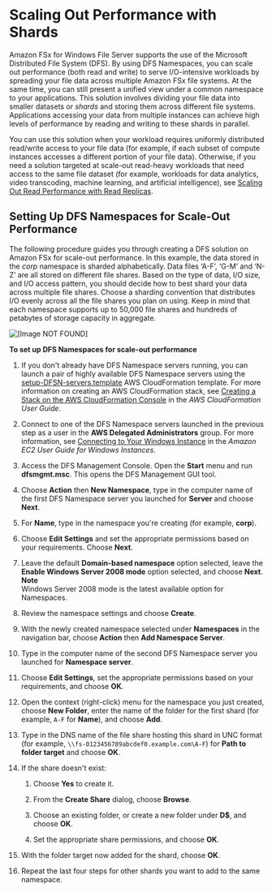 # Scaling Out Performance with Shards<a name="scale-out-performance"></a>

Amazon FSx for Windows File Server supports the use of the Microsoft Distributed File System \(DFS\)\. By using DFS Namespaces, you can scale out performance \(both read and write\) to serve I/O\-intensive workloads by spreading your file data across multiple Amazon FSx file systems\. At the same time, you can still present a unified view under a common namespace to your applications\. This solution involves dividing your file data into smaller datasets or *shards* and storing them across different file systems\. Applications accessing your data from multiple instances can achieve high levels of performance by reading and writing to these shards in parallel\.

You can use this solution when your workload requires uniformly distributed read/write access to your file data \(for example, if each subset of compute instances accesses a different portion of your file data\)\. Otherwise, if you need a solution targeted at scale\-out read\-heavy workloads that need access to the same file dataset \(for example, workloads for data analytics, video transcoding, machine learning, and artificial intelligence\), see [Scaling Out Read Performance with Read Replicas](scale-out-read.md)\.

## Setting Up DFS Namespaces for Scale\-Out Performance<a name="fsx-scaleout-performance"></a>

The following procedure guides you through creating a DFS solution on Amazon FSx for scale\-out performance\. In this example, the data stored in the *corp* namespace is sharded alphabetically\. Data files ‘A\-F’, ‘G\-M’ and ‘N\-Z’ are all stored on different file shares\. Based on the type of data, I/O size, and I/O access pattern, you should decide how to best shard your data across multiple file shares\. Choose a sharding convention that distributes I/O evenly across all the file shares you plan on using\. Keep in mind that each namespace supports up to 50,000 file shares and hundreds of petabytes of storage capacity in aggregate\.

![\[Image NOT FOUND\]](http://docs.aws.amazon.com/fsx/latest/WindowsGuide/images/FSx-scale-out-performance.png)

**To set up DFS Namespaces for scale\-out performance**

1. If you don't already have DFS Namespace servers running, you can launch a pair of highly available DFS Namespace servers using the [setup\-DFSN\-servers\.template](https://s3.amazonaws.com/solution-references/fsx/dfs/setup-DFSN-servers.template) AWS CloudFormation template\. For more information on creating an AWS CloudFormation stack, see [Creating a Stack on the AWS CloudFormation Console](https://docs.aws.amazon.com/AWSCloudFormation/latest/UserGuide/cfn-console-create-stack.html) in the *AWS CloudFormation User Guide*\.

1. Connect to one of the DFS Namespace servers launched in the previous step as a user in the **AWS Delegated Administrators** group\. For more information, see [Connecting to Your Windows Instance](https://docs.aws.amazon.com/AWSEC2/latest/WindowsGuide/connecting_to_windows_instance.html) in the *Amazon EC2 User Guide for Windows Instances*\.

1. Access the DFS Management Console\. Open the **Start** menu and run **dfsmgmt\.msc**\. This opens the DFS Management GUI tool\.

1. Choose **Action** then **New Namespace**, type in the computer name of the first DFS Namespace server you launched for **Server** and choose **Next**\.

1. For **Name**, type in the namespace you're creating \(for example, **corp**\)\.

1. Choose **Edit Settings** and set the appropriate permissions based on your requirements\. Choose **Next**\.

1. Leave the default **Domain\-based namespace** option selected, leave the **Enable Windows Server 2008 mode** option selected, and choose **Next**\.
**Note**  
Windows Server 2008 mode is the latest available option for Namespaces\.

1. Review the namespace settings and choose **Create**\.

1. With the newly created namespace selected under **Namespaces** in the navigation bar, choose **Action** then **Add Namespace Server**\.

1. Type in the computer name of the second DFS Namespace server you launched for **Namespace server**\.

1. Choose **Edit Settings**, set the appropriate permissions based on your requirements, and choose **OK**\.

1. Open the context \(right\-click\) menu for the namespace you just created, choose **New Folder**, enter the name of the folder for the first shard \(for example, `A-F` for **Name**\), and choose **Add**\.

1. Type in the DNS name of the file share hosting this shard in UNC format \(for example, `\\fs-0123456789abcdef0.example.com\A-F`\) for **Path to folder target** and choose **OK**\.

1. If the share doesn't exist:

   1. Choose **Yes** to create it\.

   1. From the **Create Share** dialog, choose **Browse**\.

   1. Choose an existing folder, or create a new folder under **D$**, and choose **OK**\.

   1. Set the appropriate share permissions, and choose **OK**\.

1. With the folder target now added for the shard, choose **OK**\.

1. Repeat the last four steps for other shards you want to add to the same namespace\.